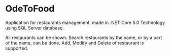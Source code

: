 # OdeToFood

Application for restaurants management, made in .NET Core 5.0 Technology using SQL Server database.

All restaurants can be shown.
Search restaurants by the name, or by a part of the name, can be done.
Add, Modify and Delete of restaurant is supported.
